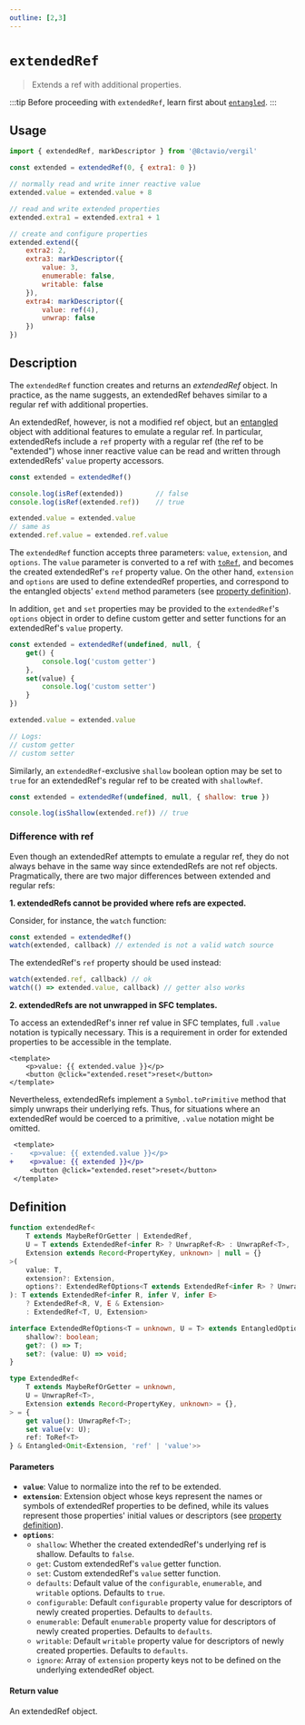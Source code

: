 ```yaml
---
outline: [2,3]
---
```


# `extendedRef`

> Extends a ref with additional properties.

:::tip
Before proceeding with `extendedRef`, learn first about [`entangled`](/reactivity/entangled).
:::

## Usage

```js
import { extendedRef, markDescriptor } from '@8ctavio/vergil'

const extended = extendedRef(0, { extra1: 0 })

// normally read and write inner reactive value
extended.value = extended.value + 8

// read and write extended properties
extended.extra1 = extended.extra1 + 1

// create and configure properties
extended.extend({
    extra2: 2,
    extra3: markDescriptor({
        value: 3,
        enumerable: false,
        writable: false
    }),
    extra4: markDescriptor({
        value: ref(4),
        unwrap: false
    })
})
```

## Description

The `extendedRef` function creates and returns an *extendedRef* object. In practice, as the name suggests, an extendedRef behaves similar to a regular ref with additional properties.

An extendedRef, however, is not a modified ref object, but an [entangled](/reactivity/entangled) object with additional features to emulate a regular ref. In particular, extendedRefs include a `ref` property with a regular ref (the ref to be "extended") whose inner reactive value can be read and written through extendedRefs' `value` property accessors.

```js
const extended = extendedRef()

console.log(isRef(extended))        // false
console.log(isRef(extended.ref))    // true

extended.value = extended.value
// same as
extended.ref.value = extended.ref.value
```

The `extendedRef` function accepts three parameters: `value`, `extension`, and `options`. The `value` parameter is converted to a ref with [`toRef`](https://vuejs.org/api/reactivity-utilities.html#toref), and becomes the created extendedRef's `ref` property value. On the other hand, `extension` and `options` are used to define extendedRef properties, and correspond to the entangled objects' `extend` method parameters (see [property definition](/reactivity/entangled#property-definition)).

In addition, `get` and `set` properties may be provided to the `extendedRef`'s `options` object in order to define custom getter and setter functions for an extendedRef's `value` property.

```js
const extended = extendedRef(undefined, null, {
    get() {
        console.log('custom getter')
    },
    set(value) {
        console.log('custom setter')
    }
})

extended.value = extended.value

// Logs:
// custom getter
// custom setter
```

Similarly, an `extendedRef`-exclusive `shallow` boolean option may be set to `true` for an extendedRef's regular ref to be created with `shallowRef`.

```js
const extended = extendedRef(undefined, null, { shallow: true })

console.log(isShallow(extended.ref)) // true
```

### Difference with ref

Even though an extendedRef attempts to emulate a regular ref, they do not always behave in the same way since extendedRefs are not ref objects. Pragmatically, there are two major differences between extended and regular refs:

**1. extendedRefs cannot be provided where refs are expected.**

Consider, for instance, the `watch` function:

```js
const extended = extendedRef()
watch(extended, callback) // extended is not a valid watch source
```

The extendedRef's `ref` property should be used instead:

```js
watch(extended.ref, callback) // ok
watch(() => extended.value, callback) // getter also works
```

**2. extendedRefs are not unwrapped in SFC templates.**

To access an extendedRef's inner ref value in SFC templates, full `.value` notation is typically necessary. This is a requirement in order for extended properties to be accessible in the template.

```vue
<template>
    <p>value: {{ extended.value }}</p>
    <button @click="extended.reset">reset</button>
</template>
```

Nevertheless, extendedRefs implement a `Symbol.toPrimitive` method that simply unwraps their underlying refs. Thus, for situations where an extendedRef would be coerced to a primitive, `.value` notation might be omitted.

```diff
 <template>
-    <p>value: {{ extended.value }}</p>
+    <p>value: {{ extended }}</p>
     <button @click="extended.reset">reset</button>
 </template>
```

## Definition

```ts
function extendedRef<
    T extends MaybeRefOrGetter | ExtendedRef,
    U = T extends ExtendedRef<infer R> ? UnwrapRef<R> : UnwrapRef<T>,
    Extension extends Record<PropertyKey, unknown> | null = {}
>(
    value: T,
    extension?: Extension,
    options?: ExtendedRefOptions<T extends ExtendedRef<infer R> ? UnwrapRef<R> : UnwrapRef<T>, U>
): T extends ExtendedRef<infer R, infer V, infer E>
    ? ExtendedRef<R, V, E & Extension>
    : ExtendedRef<T, U, Extension>

interface ExtendedRefOptions<T = unknown, U = T> extends EntangledOptions {
	shallow?: boolean;
	get?: () => T;
	set?: (value: U) => void;
}

type ExtendedRef<
	T extends MaybeRefOrGetter = unknown,
	U = UnwrapRef<T>,
	Extension extends Record<PropertyKey, unknown> = {},
> = {
	get value(): UnwrapRef<T>;
	set value(v: U);
	ref: ToRef<T>
} & Entangled<Omit<Extension, 'ref' | 'value'>>
```

#### Parameters

- **`value`**: Value to normalize into the ref to be extended.
- **`extension`**: Extension object whose keys represent the names or symbols of extendedRef properties to be defined, while its values represent those properties' initial values or descriptors (see [property definition](/reactivity/entangled#property-definition)).
- **`options`**:
    - `shallow`: Whether the created extendedRef's underlying ref is shallow. Defaults to `false`.
    - `get`: Custom extendedRef's `value` getter function.
    - `set`: Custom extendedRef's `value` setter function.
    - `defaults`: Default value of the `configurable`, `enumerable`, and `writable` options. Defaults to `true`.
    - `configurable`: Default `configurable` property value for descriptors of newly created properties. Defaults to `defaults`.
    - `enumerable`: Default `enumerable` property value for descriptors of newly created properties. Defaults to `defaults`.
    - `writable`: Default `writable` property value for descriptors of newly created properties. Defaults to `defaults`.
    - `ignore`: Array of `extension` property keys not to be defined on the underlying extendedRef object.

#### Return value

An extendedRef object.
